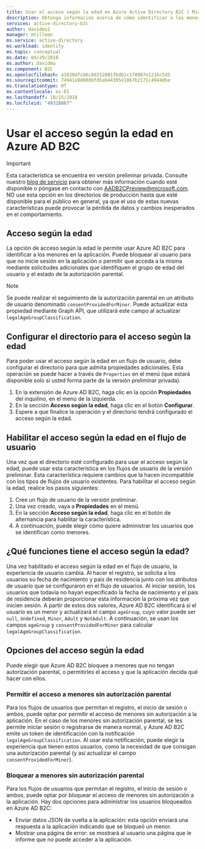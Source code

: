```yaml
---
title: Usar el acceso según la edad en Azure Active Directory B2C | Microsoft Docs
description: Obtenga información acerca de cómo identificar a los menores mediante la aplicación.
services: active-directory-b2c
author: davidmu1
manager: mtillman
ms.service: active-directory
ms.workload: identity
ms.topic: conceptual
ms.date: 04/29/2018
ms.author: davidmu
ms.component: B2C
ms.openlocfilehash: a1020dfcb6c8d312001fbdb1c170987e1216c5d5
ms.sourcegitcommit: 74941e0d60dbfd5ab44395e1867b2171c4944dbe
ms.translationtype: HT
ms.contentlocale: es-ES
ms.lasthandoff: 10/15/2018
ms.locfileid: "49318867"
---
```

# <a name="using-age-gating-in-azure-ad-b2c"></a>Usar el acceso según la edad en Azure AD B2C

>[!IMPORTANT]
>Esta característica se encuentra en versión preliminar privada.  Consulte nuestro [blog de servicio](https://blogs.msdn.microsoft.com/azureadb2c/) para obtener más información cuando esté disponible o póngase en contacto con AADB2CPreview@microsoft.com.  NO use esta opción en los directorios de producción hasta que esté disponible para el público en general, ya que el uso de estas nuevas características puede provocar la pérdida de datos y cambios inesperados en el comportamiento.  
>

## <a name="age-gating"></a>Acceso según la edad
La opción de acceso según la edad le permite usar Azure AD B2C para identificar a los menores en la aplicación.  Puede bloquear al usuario para que no inicie sesión en la aplicación o permitir que acceda a la misma mediante solicitudes adicionales que identifiquen el grupo de edad del usuario y el estado de la autorización parental.  

>[!NOTE]
>Se puede realizar el seguimiento de la autorización parental en un atributo de usuario denominado `consentProvidedForMinor`.  Puede actualizar esta propiedad mediante Graph API, que utilizará este campo al actualizar `legalAgeGroupClassification`.
>

## <a name="setting-up-your-directory-for-age-gating"></a>Configurar el directorio para el acceso según la edad
Para poder usar el acceso según la edad en un flujo de usuario, debe configurar el directorio para que admita propiedades adicionales. Esta operación se puede hacer a través de `Properties` en el menú (que estará disponible solo si usted forma parte de la versión preliminar privada).  
1. En la extensión de Azure AD B2C, haga clic en la opción **Propiedades** del inquilino, en el menú de la izquierda.
2. En la sección **Acceso según la edad**, haga clic en el botón **Configurar**.
3. Espere a que finalice la operación y el directorio tendrá configurado el acceso según la edad.

## <a name="enabling-age-gating-in-your-user-flow"></a>Habilitar el acceso según la edad en el flujo de usuario
Una vez que el directorio esté configurado para usar el acceso según la edad, puede usar esta característica en los flujos de usuario de la versión preliminar.  Esta característica requiere cambios que la hacen incompatible con los tipos de flujos de usuario existentes.  Para habilitar el acceso según la edad, realice los pasos siguientes:
1. Cree un flujo de usuario de la versión preliminar.
2. Una vez creado, vaya a **Propiedades** en el menú.
3. En la sección **Acceso según la edad**, haga clic en el botón de alternancia para habilitar la característica.
4. A continuación, puede elegir cómo quiere administrar los usuarios que se identifican como menores.

## <a name="what-does-enabling-age-gating-do"></a>¿Qué funciones tiene el acceso según la edad?
Una vez habilitado el acceso según la edad en el flujo de usuario, la experiencia de usuario cambia.  Al hacer el registro, se solicita a los usuarios su fecha de nacimiento y país de residencia junto con los atributos de usuario que se configuraron en el flujo de usuarios.  Al iniciar sesión, los usuarios que todavía no hayan especificado la fecha de nacimiento y el país de residencia deberán proporcionar esta información la próxima vez que inicien sesión.  A partir de estos dos valores, Azure AD B2C identificará si el usuario es un menor y actualizará el campo `ageGroup`, cuyo valor puede ser `null`, `Undefined`, `Minor`, `Adult` y `NotAdult`.  A continuación, se usan los campos `ageGroup` y `consentProvidedForMinor` para calcular `legalAgeGroupClassification`. 

## <a name="age-gating-options"></a>Opciones del acceso según la edad
Puede elegir que Azure AD B2C bloquee a menores que no tengan autorización parental, o permitirles el acceso y que la aplicación decida qué hacer con ellos.  

### <a name="allowing-minors-without-parental-consent"></a>Permitir el acceso a menores sin autorización parental
Para los flujos de usuarios que permitan el registro, el inicio de sesión o ambos, puede optar por permitir el acceso de menores sin autorización a la aplicación.  En el caso de los menores sin autorización parental, se les permite iniciar sesión o registrarse de manera normal, y Azure AD B2C emite un token de identificación con la notificación `legalAgeGroupClassification`.  Al usar esta notificación, puede elegir la experiencia que tienen estos usuarios, como la necesidad de que consigan una autorización parental (y así actualizar el campo `consentProvidedForMinor`).

### <a name="blocking-minors-without-parental-consent"></a>Bloquear a menores sin autorización parental
Para los flujos de usuarios que permitan el registro, el inicio de sesión o ambos, puede optar por bloquear el acceso de menores sin autorización a la aplicación.  Hay dos opciones para administrar los usuarios bloqueados en Azure AD B2C:
* Enviar datos JSON de vuelta a la aplicación: esta opción enviará una respuesta a la aplicación indicando que se bloqueó un menor.
* Mostrar una página de error: se mostrará al usuario una página que le informe que no puede acceder a la aplicación.
